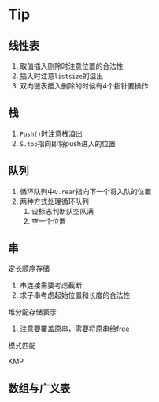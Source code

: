 # Tip
## 线性表

1.  取值插入删除时注意位置的合法性
2.  插入时注意``listsize``的溢出
3.  双向链表插入删除的时候有4个指针要操作

## 栈

1.  ``Push()``时注意栈溢出
2.  ``S.top``指向即将push进入的位置

## 队列

1.  循环队列中``Q.rear``指向下一个将入队的位置
2.  两种方式处理循环队列
    1.  设标志判断队空队满
    2.  空一个位置

## 串

定长顺序存储
1.  串连接需要考虑截断
2.  求子串考虑起始位置和长度的合法性

堆分配存储表示
1.  注意要覆盖原串，需要将原串给free

模式匹配

KMP

## 数组与广义表